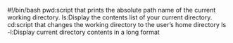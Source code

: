 #!/bin/bash
pwd:script that prints the absolute path name of the current working directory.
ls:Display the contents list of your current directory.
cd:script that changes the working directory to the user’s home directory
ls -l:Display current directory contents in a long format
